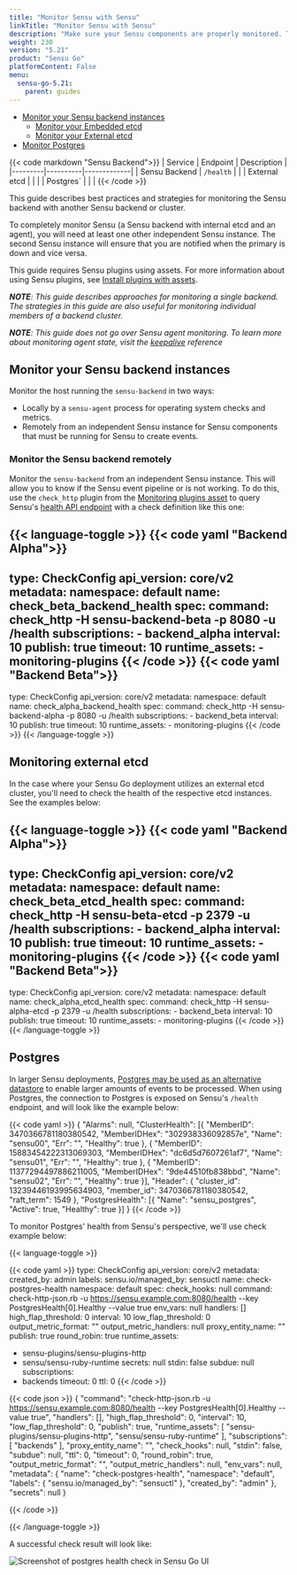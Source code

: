 ```yaml
---
title: "Monitor Sensu with Sensu"
linkTitle: "Monitor Sensu with Sensu"
description: "Make sure your Sensu components are properly monitored. This guide describes best practices and strategies for monitoring Sensu."
weight: 230
version: "5.21"
product: "Sensu Go"
platformContent: False
menu: 
  sensu-go-5.21:
    parent: guides
---
```


- [Monitor your Sensu backend instances](#monitor-your-sensu-backend-instances)
  - [Monitor your Embedded etcd](#monitor-your-embedded-etcd)
  - [Monitor your External etcd](#monitor-your-external-etcd)
- [Monitor Postgres](#postgres)

{{< code markdown "Sensu Backend">}}
| Service | Endpoint | Description |
|---------|----------|-------------|
| Sensu Backend        | `/health`         |             |
| External etcd        |          |             |
| Postgres`        |          |             |
{{< /code >}}

This guide describes best practices and strategies for monitoring the Sensu backend with another Sensu backend or cluster.

To completely monitor Sensu (a Sensu backend with internal etcd and an agent), you will need at least one other independent Sensu instance.
The second Sensu instance will ensure that you are notified when the primary is down and vice versa.

This guide requires Sensu plugins using assets.
For more information about using Sensu plugins, see [Install plugins with assets][10].

_**NOTE**: This guide describes approaches for monitoring a single backend. The strategies in this guide are also useful for monitoring individual members of a backend cluster._

_**NOTE**: This guide does not go over Sensu agent monitoring. To learn more about monitoring agent state, visit the [keepalive][11] reference_

## Monitor your Sensu backend instances

Monitor the host running the `sensu-backend` in two ways:

* Locally by a `sensu-agent` process for operating system checks and metrics.
* Remotely from an independent Sensu instance for Sensu components that must be running for Sensu to create events.

### Monitor the Sensu backend remotely

Monitor the `sensu-backend` from an independent Sensu instance. This will allow you to know if the Sensu event pipeline or is not working.
To do this, use the `check_http` plugin from the [Monitoring plugins asset][7] to query Sensu's [health API endpoint][6] with a check definition like this one:

{{< language-toggle >}}
{{< code yaml "Backend Alpha">}}
---
type: CheckConfig
api_version: core/v2
metadata:
  namespace: default
  name: check_beta_backend_health
spec:
  command: check_http -H sensu-backend-beta -p 8080 -u /health
  subscriptions:
    - backend_alpha
  interval: 10
  publish: true
  timeout: 10
  runtime_assets:
    - monitoring-plugins
{{< /code >}}
{{< code yaml "Backend Beta">}}
---
type: CheckConfig
api_version: core/v2
metadata:
  namespace: default
  name: check_alpha_backend_health
spec:
  command: check_http -H sensu-backend-alpha -p 8080 -u /health
  subscriptions:
    - backend_beta
  interval: 10
  publish: true
  timeout: 10
  runtime_assets:
    - monitoring-plugins
{{< /code >}}
{{< /language-toggle >}}

## Monitoring external etcd

In the case where your Sensu Go deployment utilizes an external etcd cluster, you'll need to check the health of the respective etcd instances. See the examples below:

{{< language-toggle >}}
{{< code yaml "Backend Alpha">}}
---
type: CheckConfig
api_version: core/v2
metadata:
  namespace: default
  name: check_beta_etcd_health
spec:
  command: check_http -H sensu-beta-etcd -p 2379 -u /health
  subscriptions:
    - backend_alpha
  interval: 10
  publish: true
  timeout: 10
  runtime_assets:
    - monitoring-plugins
{{< /code >}}
{{< code yaml "Backend Beta">}}
---
type: CheckConfig
api_version: core/v2
metadata:
  namespace: default
  name: check_alpha_etcd_health
spec:
  command: check_http -H sensu-alpha-etcd -p 2379 -u /health
  subscriptions:
    - backend_beta
  interval: 10
  publish: true
  timeout: 10
  runtime_assets:
    - monitoring-plugins
{{< /code >}}
{{< /language-toggle >}}

## Postgres

In larger Sensu deployments, [Postgres may be used as an alternative datastore][postgres] to enable larger amounts of events to be processed. When using Postgres, the connection to Postgres is exposed on Sensu's `/health` endpoint, and will look like the example below:

{{< code yaml >}}
{
	"Alarms": null,
	"ClusterHealth": [{
		"MemberID": 3470366781180380542,
		"MemberIDHex": "302938336092857e",
		"Name": "sensu00",
		"Err": "",
		"Healthy": true
	}, {
		"MemberID": 15883454222313069303,
		"MemberIDHex": "dc6d5d7607261af7",
		"Name": "sensu01",
		"Err": "",
		"Healthy": true
	}, {
		"MemberID": 11377294497886211005,
		"MemberIDHex": "9de44510fb838bbd",
		"Name": "sensu02",
		"Err": "",
		"Healthy": true
	}],
	"Header": {
		"cluster_id": 13239446193995634903,
		"member_id": 3470366781180380542,
		"raft_term": 1549
	},
	"PostgresHealth": [{
		"Name": "sensu_postgres",
		"Active": true,
		"Healthy": true
	}]
}
{{< /code >}}

To monitor Postgres' health from Sensu's perspective, we'll use check example below:

{{< language-toggle >}}

{{< code yaml >}}
type: CheckConfig
api_version: core/v2
metadata:
  created_by: admin
  labels:
    sensu.io/managed_by: sensuctl
  name: check-postgres-health
  namespace: default
spec:
  check_hooks: null
  command: check-http-json.rb -u https://sensu.example.com:8080/health --key PostgresHealth[0].Healthy
    --value true
  env_vars: null
  handlers: []
  high_flap_threshold: 0
  interval: 10
  low_flap_threshold: 0
  output_metric_format: ""
  output_metric_handlers: null
  proxy_entity_name: ""
  publish: true
  round_robin: true
  runtime_assets:
  - sensu-plugins/sensu-plugins-http
  - sensu/sensu-ruby-runtime
  secrets: null
  stdin: false
  subdue: null
  subscriptions:
  - backends
  timeout: 0
  ttl: 0
{{< /code >}}

{{< code json >}}
{
  "command": "check-http-json.rb -u https://sensu.example.com:8080/health --key PostgresHealth[0].Healthy --value true",
  "handlers": [],
  "high_flap_threshold": 0,
  "interval": 10,
  "low_flap_threshold": 0,
  "publish": true,
  "runtime_assets": [
    "sensu-plugins/sensu-plugins-http",
    "sensu/sensu-ruby-runtime"
  ],
  "subscriptions": [
    "backends"
  ],
  "proxy_entity_name": "",
  "check_hooks": null,
  "stdin": false,
  "subdue": null,
  "ttl": 0,
  "timeout": 0,
  "round_robin": true,
  "output_metric_format": "",
  "output_metric_handlers": null,
  "env_vars": null,
  "metadata": {
    "name": "check-postgres-health",
    "namespace": "default",
    "labels": {
      "sensu.io/managed_by": "sensuctl"
    },
    "created_by": "admin"
  },
  "secrets": null
}

{{< /code >}}

{{< /language-toggle >}}

A successful check result will look like:

![Screenshot of postgres health check in Sensu Go UI][sensu-postgres-health]

<!--LINKS-->
[6]: ../../api/health/
[7]: https://bonsai.sensu.io/assets/sensu/monitoring-plugins
[10]: ../../guides/install-check-executables-with-assets/
[11]: ../../reference/agent/#keepalive-monitoring
[12]: ../../api/metrics/
[13]: https://bonsai.sensu.io/assets/sensu/sensu-prometheus-collector
[postgres]: https://docs.sensu.io/sensu-go/latest/operations/deploy-sensu/scale-event-storage/
[sensu-postgres-health]: /images/sensu-postgres-health.png